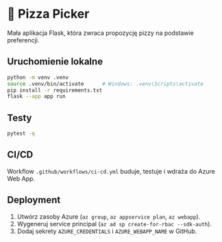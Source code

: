 # 🍕 Pizza Picker

Mała aplikacja Flask, która zwraca propozycję pizzy na podstawie preferencji.

## Uruchomienie lokalne
```bash
python -m venv .venv
source .venv/bin/activate      # Windows: .venv\Scripts\activate
pip install -r requirements.txt
flask --app app run
```

## Testy
```bash
pytest -q
```

## CI/CD
Workflow `.github/workflows/ci-cd.yml` buduje, testuje i wdraża do Azure Web App.

## Deployment
1. Utwórz zasoby Azure (`az group`, `az appservice plan`, `az webapp`).
2. Wygeneruj service principal (`az ad sp create-for-rbac --sdk-auth`).
3. Dodaj sekrety `AZURE_CREDENTIALS` i `AZURE_WEBAPP_NAME` w GitHub.
